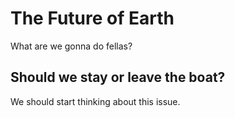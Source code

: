 # The Future of Earth

What are we gonna do fellas?

## Should we stay or leave the boat?

We should start thinking about this issue.
